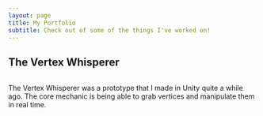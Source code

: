 ```yaml
---
layout: page
title: My Portfolio
subtitle: Check out of some of the things I've worked on!
---
```



## The Vertex Whisperer

<div style="width: 50%; height: 0px; position: relative; padding-bottom: 0%;"><iframe src="https://streamable.com/e/np9a0o" frameborder="0" width="50%" height="50%" allowfullscreen style="width: 50%; height: 50%; position: center;"></iframe></div>

The Vertex Whisperer was a prototype that I made in Unity quite a while ago. The core mechanic is being able to grab vertices and manipulate them in real time.